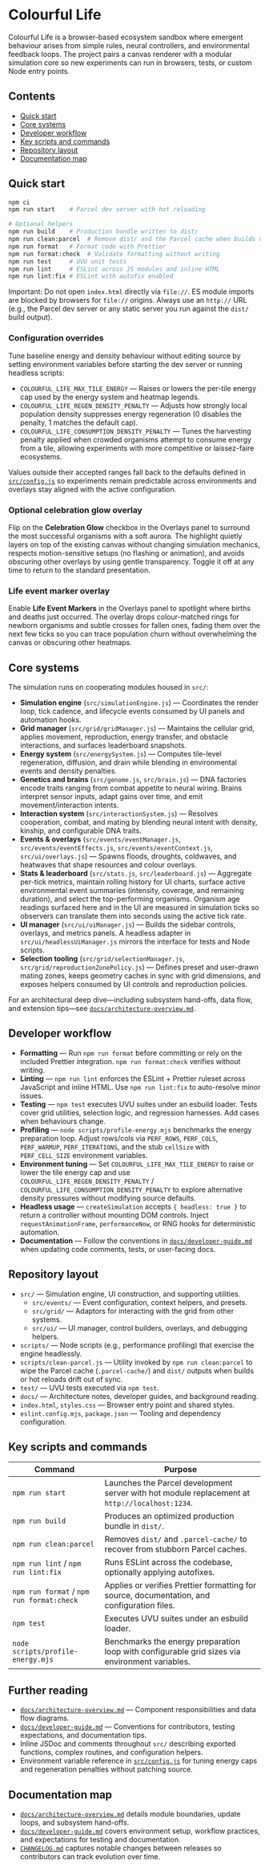 # Colourful Life

Colourful Life is a browser-based ecosystem sandbox where emergent behaviour arises from simple rules, neural controllers, and environmental feedback loops. The project pairs a canvas renderer with a modular simulation core so new experiments can run in browsers, tests, or custom Node entry points.

## Contents

- [Quick start](#quick-start)
- [Core systems](#core-systems)
- [Developer workflow](#developer-workflow)
- [Key scripts and commands](#key-scripts-and-commands)
- [Repository layout](#repository-layout)
- [Documentation map](#documentation-map)

## Quick start

```bash
npm ci
npm run start    # Parcel dev server with hot reloading

# Optional helpers
npm run build    # Production bundle written to dist/
npm run clean:parcel  # Remove dist/ and the Parcel cache when builds misbehave
npm run format   # Format code with Prettier
npm run format:check  # Validate formatting without writing
npm run test     # UVU unit tests
npm run lint     # ESLint across JS modules and inline HTML
npm run lint:fix # ESLint with autofix enabled
```

Important: Do not open `index.html` directly via `file://`. ES module imports are blocked by browsers for `file://` origins. Always use an `http://` URL (e.g., the Parcel dev server or any static server you run against the `dist/` build output).

### Configuration overrides

Tune baseline energy and density behaviour without editing source by setting environment variables before starting the dev server or running headless scripts:

- `COLOURFUL_LIFE_MAX_TILE_ENERGY` — Raises or lowers the per-tile energy cap used by the energy system and heatmap legends.
- `COLOURFUL_LIFE_REGEN_DENSITY_PENALTY` — Adjusts how strongly local population density suppresses energy regeneration (0 disables the penalty, 1 matches the default cap).
- `COLOURFUL_LIFE_CONSUMPTION_DENSITY_PENALTY` — Tunes the harvesting penalty applied when crowded organisms attempt to consume energy from a tile, allowing experiments with more competitive or laissez-faire ecosystems.

Values outside their accepted ranges fall back to the defaults defined in [`src/config.js`](src/config.js) so experiments remain predictable across environments and overlays stay aligned with the active configuration.

### Optional celebration glow overlay

Flip on the **Celebration Glow** checkbox in the Overlays panel to surround the most successful organisms with a soft aurora. The highlight quietly layers on top of the existing canvas without changing simulation mechanics, respects motion-sensitive setups (no flashing or animation), and avoids obscuring other overlays by using gentle transparency. Toggle it off at any time to return to the standard presentation.

### Life event marker overlay

Enable **Life Event Markers** in the Overlays panel to spotlight where births and deaths just occurred. The overlay drops colour-matched rings for newborn organisms and subtle crosses for fallen ones, fading them over the next few ticks so you can trace population churn without overwhelming the canvas or obscuring other heatmaps.

## Core systems

The simulation runs on cooperating modules housed in `src/`:

- **Simulation engine** (`src/simulationEngine.js`) — Coordinates the render loop, tick cadence, and lifecycle events consumed by UI panels and automation hooks.
- **Grid manager** (`src/grid/gridManager.js`) — Maintains the cellular grid, applies movement, reproduction, energy transfer, and obstacle interactions, and surfaces leaderboard snapshots.
- **Energy system** (`src/energySystem.js`) — Computes tile-level regeneration, diffusion, and drain while blending in environmental events and density penalties.
- **Genetics and brains** (`src/genome.js`, `src/brain.js`) — DNA factories encode traits ranging from combat appetite to neural wiring. Brains interpret sensor inputs, adapt gains over time, and emit movement/interaction intents.
- **Interaction system** (`src/interactionSystem.js`) — Resolves cooperation, combat, and mating by blending neural intent with density, kinship, and configurable DNA traits.
- **Events & overlays** (`src/events/eventManager.js`, `src/events/eventEffects.js`, `src/events/eventContext.js`, `src/ui/overlays.js`) — Spawns floods, droughts, coldwaves, and heatwaves that shape resources and colour overlays.
- **Stats & leaderboard** (`src/stats.js`, `src/leaderboard.js`) — Aggregate per-tick metrics, maintain rolling history for UI charts, surface active environmental event summaries (intensity, coverage, and remaining duration), and select the top-performing organisms. Organism age readings surfaced here and in the UI are measured in simulation ticks so observers can translate them into seconds using the active tick rate.
- **UI manager** (`src/ui/uiManager.js`) — Builds the sidebar controls, overlays, and metrics panels. A headless adapter in `src/ui/headlessUiManager.js` mirrors the interface for tests and Node scripts.
- **Selection tooling** (`src/grid/selectionManager.js`, `src/grid/reproductionZonePolicy.js`) — Defines preset and user-drawn mating zones, keeps geometry caches in sync with grid dimensions, and exposes helpers consumed by UI controls and reproduction policies.

For an architectural deep dive—including subsystem hand-offs, data flow, and extension tips—see [`docs/architecture-overview.md`](docs/architecture-overview.md).

## Developer workflow

- **Formatting** — Run `npm run format` before committing or rely on the included Prettier integration. `npm run format:check` verifies without writing.
- **Linting** — `npm run lint` enforces the ESLint + Prettier ruleset across JavaScript and inline HTML. Use `npm run lint:fix` to auto-resolve minor issues.
- **Testing** — `npm test` executes UVU suites under an esbuild loader. Tests cover grid utilities, selection logic, and regression harnesses. Add cases when behaviours change.
- **Profiling** — `node scripts/profile-energy.mjs` benchmarks the energy preparation loop. Adjust rows/cols via `PERF_ROWS`, `PERF_COLS`, `PERF_WARMUP`, `PERF_ITERATIONS`, and the stub `cellSize` with `PERF_CELL_SIZE` environment variables.
- **Environment tuning** — Set `COLOURFUL_LIFE_MAX_TILE_ENERGY` to raise or lower the tile energy cap and use `COLOURFUL_LIFE_REGEN_DENSITY_PENALTY` / `COLOURFUL_LIFE_CONSUMPTION_DENSITY_PENALTY` to explore alternative density pressures without modifying source defaults.
- **Headless usage** — `createSimulation` accepts `{ headless: true }` to return a controller without mounting DOM controls. Inject `requestAnimationFrame`, `performanceNow`, or RNG hooks for deterministic automation.
- **Documentation** — Follow the conventions in [`docs/developer-guide.md`](docs/developer-guide.md) when updating code comments, tests, or user-facing docs.

## Repository layout

- `src/` — Simulation engine, UI construction, and supporting utilities.
  - `src/events/` — Event configuration, context helpers, and presets.
  - `src/grid/` — Adaptors for interacting with the grid from other systems.
  - `src/ui/` — UI manager, control builders, overlays, and debugging helpers.
- `scripts/` — Node scripts (e.g., performance profiling) that exercise the engine headlessly.
- `scripts/clean-parcel.js` — Utility invoked by `npm run clean:parcel` to wipe the Parcel cache (`.parcel-cache/`) and `dist/` outputs when builds or hot reloads drift out of sync.
- `test/` — UVU tests executed via `npm test`.
- `docs/` — Architecture notes, developer guides, and background reading.
- `index.html`, `styles.css` — Browser entry point and shared styles.
- `eslint.config.mjs`, `package.json` — Tooling and dependency configuration.

## Key scripts and commands

| Command                                   | Purpose                                                                                        |
| ----------------------------------------- | ---------------------------------------------------------------------------------------------- |
| `npm run start`                           | Launches the Parcel development server with hot module replacement at `http://localhost:1234`. |
| `npm run build`                           | Produces an optimized production bundle in `dist/`.                                            |
| `npm run clean:parcel`                    | Removes `dist/` and `.parcel-cache/` to recover from stubborn Parcel caches.                   |
| `npm run lint` / `npm run lint:fix`       | Runs ESLint across the codebase, optionally applying autofixes.                                |
| `npm run format` / `npm run format:check` | Applies or verifies Prettier formatting for source, documentation, and configuration files.    |
| `npm test`                                | Executes UVU suites under an esbuild loader.                                                   |
| `node scripts/profile-energy.mjs`         | Benchmarks the energy preparation loop with configurable grid sizes via environment variables. |

## Further reading

- [`docs/architecture-overview.md`](docs/architecture-overview.md) — Component responsibilities and data flow diagrams.
- [`docs/developer-guide.md`](docs/developer-guide.md) — Conventions for contributors, testing expectations, and documentation tips.
- Inline JSDoc and comments throughout `src/` describing exported functions, complex routines, and configuration helpers.
- Environment variable reference in [`src/config.js`](src/config.js) for tuning energy caps and regeneration penalties without patching source.

## Documentation map

- [`docs/architecture-overview.md`](docs/architecture-overview.md) details module boundaries, update loops, and subsystem hand-offs.
- [`docs/developer-guide.md`](docs/developer-guide.md) covers environment setup, workflow practices, and expectations for testing and documentation.
- [`CHANGELOG.md`](CHANGELOG.md) captures notable changes between releases so contributors can track evolution over time.
